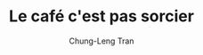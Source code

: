 ---
title: "Le café c'est pas sorcier"
author: "Chung-Leng Tran"
isbn: "2501103459"
isbn13: "9782501103459"
rating: 3
pages: 192
read: "2016-12-27"
added: "2016-12-27"
---